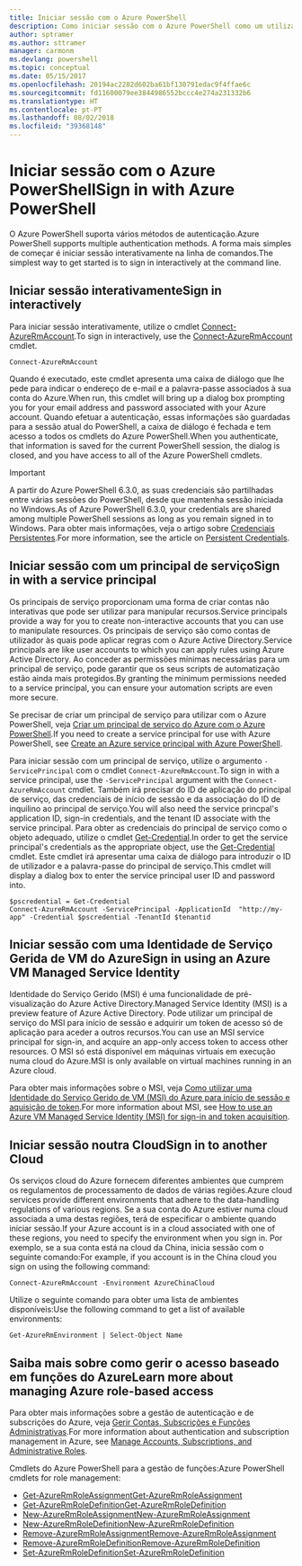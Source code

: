 ```yaml
---
title: Iniciar sessão com o Azure PowerShell
description: Como iniciar sessão com o Azure PowerShell como um utilizador, principal de serviço ou com o MSI.
author: sptramer
ms.author: sttramer
manager: carmonm
ms.devlang: powershell
ms.topic: conceptual
ms.date: 05/15/2017
ms.openlocfilehash: 20194ac2282d602ba61bf130791edac9f4ffae6c
ms.sourcegitcommit: fd11600079ee3844986552bccc4e274a231332b6
ms.translationtype: HT
ms.contentlocale: pt-PT
ms.lasthandoff: 08/02/2018
ms.locfileid: "39368148"
---
```

# <a name="sign-in-with-azure-powershell"></a><span data-ttu-id="fdf91-103">Iniciar sessão com o Azure PowerShell</span><span class="sxs-lookup"><span data-stu-id="fdf91-103">Sign in with Azure PowerShell</span></span>

<span data-ttu-id="fdf91-104">O Azure PowerShell suporta vários métodos de autenticação.</span><span class="sxs-lookup"><span data-stu-id="fdf91-104">Azure PowerShell supports multiple authentication methods.</span></span> <span data-ttu-id="fdf91-105">A forma mais simples de começar é iniciar sessão interativamente na linha de comandos.</span><span class="sxs-lookup"><span data-stu-id="fdf91-105">The simplest way to get started is to sign in interactively at the command line.</span></span>

## <a name="sign-in-interactively"></a><span data-ttu-id="fdf91-106">Iniciar sessão interativamente</span><span class="sxs-lookup"><span data-stu-id="fdf91-106">Sign in interactively</span></span>

<span data-ttu-id="fdf91-107">Para iniciar sessão interativamente, utilize o cmdlet [Connect-AzureRmAccount](/powershell/module/azurerm.profile/connect-azurermaccount).</span><span class="sxs-lookup"><span data-stu-id="fdf91-107">To sign in interactively, use the [Connect-AzureRmAccount](/powershell/module/azurerm.profile/connect-azurermaccount) cmdlet.</span></span>

```azurepowershell
Connect-AzureRmAccount
```

<span data-ttu-id="fdf91-108">Quando é executado, este cmdlet apresenta uma caixa de diálogo que lhe pede para indicar o endereço de e-mail e a palavra-passe associados à sua conta do Azure.</span><span class="sxs-lookup"><span data-stu-id="fdf91-108">When run, this cmdlet will bring up a dialog box prompting you for your email address and password associated with your Azure account.</span></span> <span data-ttu-id="fdf91-109">Quando efetuar a autenticação, essas informações são guardadas para a sessão atual do PowerShell, a caixa de diálogo é fechada e tem acesso a todos os cmdlets do Azure PowerShell.</span><span class="sxs-lookup"><span data-stu-id="fdf91-109">When you authenticate, that information is saved for the current PowerShell session, the dialog is closed, and you have access to all of the Azure PowerShell cmdlets.</span></span>

> [!IMPORTANT]
> <span data-ttu-id="fdf91-110">A partir do Azure PowerShell 6.3.0, as suas credenciais são partilhadas entre várias sessões do PowerShell, desde que mantenha sessão iniciada no Windows.</span><span class="sxs-lookup"><span data-stu-id="fdf91-110">As of Azure PowerShell 6.3.0, your credentials are shared among multiple PowerShell sessions as long as you remain signed in to Windows.</span></span> <span data-ttu-id="fdf91-111">Para obter mais informações, veja o artigo sobre [Credenciais Persistentes](context-persistence.md).</span><span class="sxs-lookup"><span data-stu-id="fdf91-111">For more information, see the article on [Persistent Credentials](context-persistence.md).</span></span>

## <a name="sign-in-with-a-service-principal"></a><span data-ttu-id="fdf91-112">Iniciar sessão com um principal de serviço</span><span class="sxs-lookup"><span data-stu-id="fdf91-112">Sign in with a service principal</span></span>

<span data-ttu-id="fdf91-113">Os principais de serviço proporcionam uma forma de criar contas não interativas que pode ser utilizar para manipular recursos.</span><span class="sxs-lookup"><span data-stu-id="fdf91-113">Service principals provide a way for you to create non-interactive accounts that you can use to manipulate resources.</span></span> <span data-ttu-id="fdf91-114">Os principais de serviço são como contas de utilizador às quais pode aplicar regras com o Azure Active Directory.</span><span class="sxs-lookup"><span data-stu-id="fdf91-114">Service principals are like user accounts to which you can apply rules using Azure Active Directory.</span></span> <span data-ttu-id="fdf91-115">Ao conceder as permissões mínimas necessárias para um principal de serviço, pode garantir que os seus scripts de automatização estão ainda mais protegidos.</span><span class="sxs-lookup"><span data-stu-id="fdf91-115">By granting the minimum permissions needed to a service principal, you can ensure your automation scripts are even more secure.</span></span>

<span data-ttu-id="fdf91-116">Se precisar de criar um principal de serviço para utilizar com o Azure PowerShell, veja [Criar um principal de serviço do Azure com o Azure PowerShell](create-azure-service-principal-azureps.md).</span><span class="sxs-lookup"><span data-stu-id="fdf91-116">If you need to create a service principal for use with Azure PowerShell, see [Create an Azure service principal with Azure PowerShell](create-azure-service-principal-azureps.md).</span></span>

<span data-ttu-id="fdf91-117">Para iniciar sessão com um principal de serviço, utilize o argumento `-ServicePrincipal` com o cmdlet `Connect-AzureRmAccount`.</span><span class="sxs-lookup"><span data-stu-id="fdf91-117">To sign in with a service principal, use the `-ServicePrincipal` argument with the `Connect-AzureRmAccount` cmdlet.</span></span> <span data-ttu-id="fdf91-118">Também irá precisar do ID de aplicação do principal de serviço, das credenciais de início de sessão e da associação do ID de inquilino ao principal de serviço.</span><span class="sxs-lookup"><span data-stu-id="fdf91-118">You will also need the service princpal's application ID, sign-in credentials, and the tenant ID associate with the service principal.</span></span> <span data-ttu-id="fdf91-119">Para obter as credenciais do principal de serviço como o objeto adequado, utilize o cmdlet [Get-Credential](/powershell/module/microsoft.powershell.security/get-credential).</span><span class="sxs-lookup"><span data-stu-id="fdf91-119">In order to get the service principal's credentials as the appropriate object, use the [Get-Credential](/powershell/module/microsoft.powershell.security/get-credential) cmdlet.</span></span> <span data-ttu-id="fdf91-120">Este cmdlet irá apresentar uma caixa de diálogo para introduzir o ID de utilizador e a palavra-passe do principal de serviço.</span><span class="sxs-lookup"><span data-stu-id="fdf91-120">This cmdlet will display a dialog box to enter the service principal user ID and password into.</span></span>

```azurepowershell-interactive
$pscredential = Get-Credential
Connect-AzureRmAccount -ServicePrincipal -ApplicationId  "http://my-app" -Credential $pscredential -TenantId $tenantid
```

## <a name="sign-in-using-an-azure-vm-managed-service-identity"></a><span data-ttu-id="fdf91-121">Iniciar sessão com uma Identidade de Serviço Gerida de VM do Azure</span><span class="sxs-lookup"><span data-stu-id="fdf91-121">Sign in using an Azure VM Managed Service Identity</span></span>

<span data-ttu-id="fdf91-122">Identidade do Serviço Gerido (MSI) é uma funcionalidade de pré-visualização do Azure Active Directory.</span><span class="sxs-lookup"><span data-stu-id="fdf91-122">Managed Service Identity (MSI) is a preview feature of Azure Active Directory.</span></span> <span data-ttu-id="fdf91-123">Pode utilizar um principal de serviço do MSI para início de sessão e adquirir um token de acesso só de aplicação para aceder a outros recursos.</span><span class="sxs-lookup"><span data-stu-id="fdf91-123">You can use an MSI service principal for sign-in, and acquire an app-only access token to access other resources.</span></span> <span data-ttu-id="fdf91-124">O MSI só está disponível em máquinas virtuais em execução numa cloud do Azure.</span><span class="sxs-lookup"><span data-stu-id="fdf91-124">MSI is only available on virtual machines running in an Azure cloud.</span></span>

<span data-ttu-id="fdf91-125">Para obter mais informações sobre o MSI, veja [Como utilizar uma Identidade do Serviço Gerido de VM (MSI) do Azure para início de sessão e aquisição de token](/azure/active-directory/msi-how-to-get-access-token-using-msi).</span><span class="sxs-lookup"><span data-stu-id="fdf91-125">For more information about MSI, see [How to use an Azure VM Managed Service Identity (MSI) for sign-in and token acquisition](/azure/active-directory/msi-how-to-get-access-token-using-msi).</span></span>

## <a name="sign-in-to-another-cloud"></a><span data-ttu-id="fdf91-126">Iniciar sessão noutra Cloud</span><span class="sxs-lookup"><span data-stu-id="fdf91-126">Sign in to another Cloud</span></span>

<span data-ttu-id="fdf91-127">Os serviços cloud do Azure fornecem diferentes ambientes que cumprem os regulamentos de processamento de dados de várias regiões.</span><span class="sxs-lookup"><span data-stu-id="fdf91-127">Azure cloud services provide different environments that adhere to the data-handling regulations of various regions.</span></span> <span data-ttu-id="fdf91-128">Se a sua conta do Azure estiver numa cloud associada a uma destas regiões, terá de especificar o ambiente quando iniciar sessão.</span><span class="sxs-lookup"><span data-stu-id="fdf91-128">If your Azure account is in a cloud associated with one of these regions, you need to specify the environment when you sign in.</span></span> <span data-ttu-id="fdf91-129">Por exemplo, se a sua conta está na cloud da China, inicia sessão com o seguinte comando:</span><span class="sxs-lookup"><span data-stu-id="fdf91-129">For example, if you account is in the China cloud you sign on using the following command:</span></span>

```azurepowershell-interactive
Connect-AzureRmAccount -Environment AzureChinaCloud
```

<span data-ttu-id="fdf91-130">Utilize o seguinte comando para obter uma lista de ambientes disponíveis:</span><span class="sxs-lookup"><span data-stu-id="fdf91-130">Use the following command to get a list of available environments:</span></span>

```azurepowershell-interactive
Get-AzureRmEnvironment | Select-Object Name
```

## <a name="learn-more-about-managing-azure-role-based-access"></a><span data-ttu-id="fdf91-131">Saiba mais sobre como gerir o acesso baseado em funções do Azure</span><span class="sxs-lookup"><span data-stu-id="fdf91-131">Learn more about managing Azure role-based access</span></span>

<span data-ttu-id="fdf91-132">Para obter mais informações sobre a gestão de autenticação e de subscrições do Azure, veja [Gerir Contas, Subscrições e Funções Administrativas](/azure/active-directory/role-based-access-control-configure).</span><span class="sxs-lookup"><span data-stu-id="fdf91-132">For more information about authentication and subscription management in Azure, see [Manage Accounts, Subscriptions, and Administrative Roles](/azure/active-directory/role-based-access-control-configure).</span></span>

<span data-ttu-id="fdf91-133">Cmdlets do Azure PowerShell para a gestão de funções:</span><span class="sxs-lookup"><span data-stu-id="fdf91-133">Azure PowerShell cmdlets for role management:</span></span>

* [<span data-ttu-id="fdf91-134">Get-AzureRmRoleAssignment</span><span class="sxs-lookup"><span data-stu-id="fdf91-134">Get-AzureRmRoleAssignment</span></span>](/powershell/module/AzureRM.Resources/Get-AzureRmRoleAssignment)
* [<span data-ttu-id="fdf91-135">Get-AzureRmRoleDefinition</span><span class="sxs-lookup"><span data-stu-id="fdf91-135">Get-AzureRmRoleDefinition</span></span>](/powershell/module/AzureRM.Resources/Get-AzureRmRoleDefinition)
* [<span data-ttu-id="fdf91-136">New-AzureRmRoleAssignment</span><span class="sxs-lookup"><span data-stu-id="fdf91-136">New-AzureRmRoleAssignment</span></span>](/powershell/module/AzureRM.Resources/New-AzureRmRoleAssignment)
* [<span data-ttu-id="fdf91-137">New-AzureRmRoleDefinition</span><span class="sxs-lookup"><span data-stu-id="fdf91-137">New-AzureRmRoleDefinition</span></span>](/powershell/module/AzureRM.Resources/New-AzureRmRoleDefinition)
* [<span data-ttu-id="fdf91-138">Remove-AzureRmRoleAssignment</span><span class="sxs-lookup"><span data-stu-id="fdf91-138">Remove-AzureRmRoleAssignment</span></span>](/powershell/module/AzureRM.Resources/Remove-AzureRmRoleAssignment)
* [<span data-ttu-id="fdf91-139">Remove-AzureRmRoleDefinition</span><span class="sxs-lookup"><span data-stu-id="fdf91-139">Remove-AzureRmRoleDefinition</span></span>](/powershell/module/AzureRM.Resources/Remove-AzureRmRoleDefinition)
* [<span data-ttu-id="fdf91-140">Set-AzureRmRoleDefinition</span><span class="sxs-lookup"><span data-stu-id="fdf91-140">Set-AzureRmRoleDefinition</span></span>](/powershell/moduel/AzureRM.Resources/Set-AzureRmRoleDefinition)
